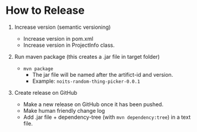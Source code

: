 # How to Release

1. Increase version (semantic versioning)
   - Increase version in pom.xml
   - Increase version in ProjectInfo class.

2. Run maven package (this creates a .jar file in target folder)
    - `mvn package`
      - The jar file will be named after the artifict-id and version.
      - Example: `noits-random-thing-picker-0.0.1`

3. Create release on GitHub
   - Make a new release on GitHub once it has been pushed.
   - Make human friendly change log
   - Add .jar file + dependency-tree (with `mvn dependency:tree`) in a text file.